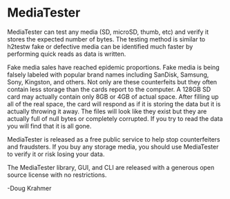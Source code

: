 # MediaTester
MediaTester can test any media (SD, microSD, thumb, etc) and verify it stores the expected number of bytes. The testing method is similar to h2testw fake or defective media can be identified much faster by performing quick reads as data is written.

Fake media sales have reached epidemic proportions. Fake media is being falsely labeled with popular brand names including SanDisk, Samsung, Sony, Kingston, and others. Not only are these counterfeits but they often contain less storage than the cards report to the computer. A 128GB SD card may actually contain only 8GB or 4GB of actual space. After filling up all of the real space, the card will respond as if it is storing the data but it is actually throwing it away. The files will look like they exist but they are actually full of null bytes or completely corrupted. If you try to read the data you will find that it is all gone.

MediaTester is released as a free public service to help stop counterfeiters and fraudsters. If you buy any storage media, you should use MediaTester to verify it or risk losing your data.

The MediaTester library, GUI, and CLI are released with a generous open source license with no restrictions.

-Doug Krahmer
